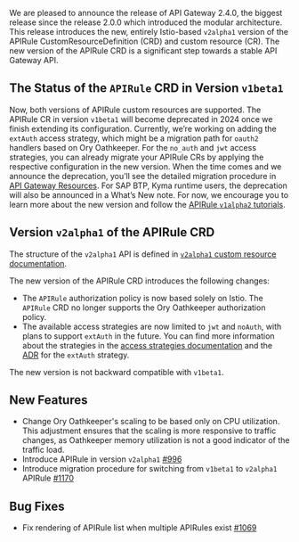 We are pleased to announce the release of API Gateway 2.4.0, the biggest release since the release 2.0.0 which introduced the modular architecture.
This release introduces the new, entirely Istio-based `v2alpha1` version of the APIRule CustomResourceDefinition (CRD) and custom resource (CR).
The new version of the APIRule CRD is a significant step towards a stable API Gateway API.

## The Status of the `APIRule` CRD in Version `v1beta1`

Now, both versions of APIRule custom resources are supported. The APIRule CR in version `v1beta1` will become deprecated in 2024 once we finish extending its configuration. Currently, we’re working on adding the `extAuth` access strategy, which might be a migration path for `oauth2` handlers based on Ory Oathkeeper. For the `no_auth` and `jwt` access strategies, you can already migrate your APIRule CRs by applying the respective configuration in the new version. When the time comes and we announce the deprecation, you’ll see the detailed migration procedure in [API Gateway Resources](https://kyma-project.io/#/api-gateway/user/custom-resources/README). For SAP BTP, Kyma runtime users, the deprecation will also be announced in a What’s New note. For now, we encourage you to learn more about the new version and follow the [APIRule `v1alpha2` tutorials](https://kyma-project.io/#/api-gateway/user/tutorials/README).

## Version `v2alpha1` of the APIRule CRD

The structure of the `v2alpha1` API is defined in [`v2alpha1` custom resource documentation](../user/custom-resources/apirule/v2alpha1/04-10-apirule-custom-resource.md).

The new version of the APIRule CRD introduces the following changes:
- The `APIRule` authorization policy is now based solely on Istio. The `APIRule` CRD no longer supports the Ory Oathkeeper authorization policy.
- The available access strategies are now limited to `jwt` and `noAuth`, with plans to support `extAuth` in the future. You can find more information about the strategies in the [access strategies documentation](https://kyma-project.io/#/api-gateway/user/custom-resources/apirule/v2alpha1/04-15-api-rule-access-strategies.md) and the [ADR](https://github.com/kyma-project/api-gateway/issues/938) for the `extAuth` strategy.

The new version is not backward compatible with `v1beta1`.


## New Features

- Change Ory Oathkeeper's scaling to be based only on CPU utilization. This adjustment ensures that the scaling is more responsive to traffic changes, as Oathkeeper memory utilization is not a good indicator of the traffic load.
- Introduce APIRule in version `v2alpha1` [#996](https://github.com/kyma-project/api-gateway/pull/996)
- Introduce migration procedure for switching from `v1beta1` to `v2alpha1` APIRule [#1170](https://github.com/kyma-project/api-gateway/pull/1170)

## Bug Fixes

- Fix rendering of APIRule list when multiple APIRules exist [#1069](https://github.com/kyma-project/api-gateway/pull/1069)
